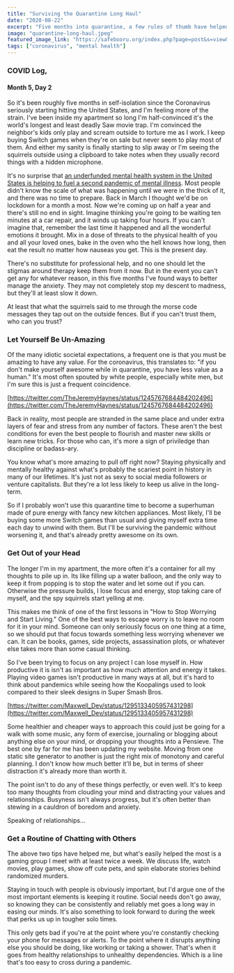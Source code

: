 ```yaml
---
title: "Surviving the Quarantine Long Haul"
date: "2020-08-22"
excerpt: "Five months into quarantine, a few rules of thumb have helped slow the still inevitable descent into madness."
image: "quarantine-long-haul.jpeg"
featured_image_link: "https://safebooru.org/index.php?page=post&s=view&id=1973307"
tags: ["coronavirus", "mental health"]
---
```


### COVID Log,

#### Month 5, Day 2

So it's been roughly five months in self-isolation since the Coronavirus seriously starting hitting the United States, and I'm feeling more of the strain. I've been inside my apartment so long I'm half-convinced it's the world's longest and least deadly Saw movie trap. I'm convinced the neighbor's kids only play and scream outside to torture me as I work. I keep buying Switch games when they're on sale but never seem to play most of them. And either my sanity is finally starting to slip away or I'm seeing the squirrels outside using a clipboard to take notes when they usually record things with a hidden microphone.

It's no surprise that [an underfunded mental health system in the United States is helping to fuel a second pandemic of mental illness](https://www.washingtonpost.com/health/2020/05/04/mental-health-coronavirus/). Most people didn't know the scale of what was happening until we were in the thick of it, and there was no time to prepare. Back in March I thought we'd be on lockdown for a month a most. Now we're coming up on half a year and there's still no end in sight. Imagine thinking you're going to be waiting ten minutes at a car repair, and it winds up taking four hours. If you can't imagine that, remember the last time it happened and all the wonderful emotions it brought. Mix in a dose of threats to the physical health of you and all your loved ones, bake in the oven who the hell knows how long, then eat the result no matter how nauseas you get. This is the present day.

There's no substitute for professional help, and no one should let the stigmas around therapy keep them from it now. But in the event you can't get any for whatever reason, in this five months I've found ways to better manage the anxiety. They may not completely stop my descent to madness, but they'll at least slow it down.

At least that what the squirrels said to me through the morse code messages they tap out on the outside fences. But if you can't trust them, who can you trust?

### Let Yourself Be Un-Amazing

Of the many idiotic societal expectations, a frequent one is that you must be amazing to have any value. For the coronavirus, this translates to: "if you don't make yourself awesome while in quarantine, you have less value as a human." It's most often spouted by white people, especially white men, but I'm sure this is just a frequent coincidence.

[https://twitter.com/TheJeremyHaynes/status/1245767684484202496](https://twitter.com/TheJeremyHaynes/status/1245767684484202496)

Back in reality, most people are stranded in the same place and under extra layers of fear and stress from any number of factors. These aren't the best conditions for even the best people to flourish and master new skills or learn new tricks. For those who can, it's more a sign of priviledge than discipline or badass-ary.

You know what's more amazing to pull off right now? Staying physically and mentally healthy against what's probably the scariest point in history in many of our lifetimes. It's just not as sexy to social media followers or venture capitalists. But they're a lot less likely to keep us alive in the long-term.

So if I probably won't use this quarantine time to become a superhuman made of pure energy with fancy new kitchen appliances. Most likely, I'll be buying some more Switch games than usual and giving myself extra time each day to unwind with them. But I'll be surviving the pandemic without worsening it, and that's already pretty awesome on its own.

### Get Out of your Head

The longer I'm in my apartment, the more often it's a container for all my thoughts to pile up in. Its like filling up a water balloon, and the only way to keep it from popping is to stop the water and  let some out if you can. Otherwise the pressure builds, I lose focus and energy, stop taking care of myself, and the spy squirrels start yelling at me.

This makes me think of one of the first lessons in "How to Stop Worrying and Start Living." One of the best ways to escape worry is to leave no room for it in your mind. Someone can only seriously focus on one thing at a time, so we should put that focus towards something less worrying whenever we can. It can be books, games, side projects, assassination plots, or whatever else takes more than some casual thinking.

So I've been trying to focus on any project I can lose myself in. How productive it is isn't as important as how much attention and energy it takes. Playing video games isn't productive in many ways at all, but it's hard to think about pandemics while seeing how the Koopalings used to look compared to their sleek designs in Super Smash Bros.

[https://twitter.com/Maxwell_Dev/status/1295133405957431298](https://twitter.com/Maxwell_Dev/status/1295133405957431298)

Some healthier and cheaper ways to approach this could just be going for a walk with some music, any form of exercise, journaling or blogging about anything else on your mind, or dropping your thoughts into a Pensieve. The best one by far for me has been updating my website. Moving from one static site generator to another is just the right mix of monotony and careful planning. I don't know how much better it'll be, but in terms of sheer distraction it's already more than worth it.

The point isn't to do any of these things perfectly, or even well. It's to keep too many thoughts from clouding your mind and distracting your values and relationships. Busyness isn't always progress, but it's often better than stewing in a cauldron of boredom and anxiety.

Speaking of relationships...

### Get a Routine of Chatting with Others

The above two tips have helped me, but what's easily helped the most is a gaming group I meet with at least twice a week. We discuss life, watch movies, play games, show off cute pets, and spin elaborate stories behind randomized murders.

Staying in touch with people is obviously important, but I'd argue one of the most important elements is keeping it routine. Social needs don't go away, so knowing they can be consistently and reliably met goes a long way in easing our minds. It's also something to look forward to during the week that perks us up in tougher solo times.

This only gets bad if you're at the point where you're constantly checking your phone for messages or alerts. To the point where it disrupts anything else you should be doing, like working or taking a shower. That's when it goes from healthy relationships to unhealthy dependencies. Which is a line that's too easy to cross during a pandemic.
